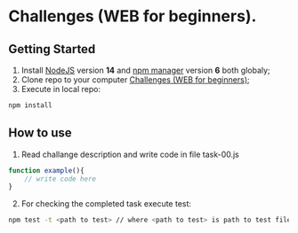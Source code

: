 # Challenges (WEB for beginners).
## Getting Started
1. Install [NodeJS](https://nodejs.org) version **14** and [npm manager](https://www.npmjs.com/get-npm) version **6** both globaly;
2. Clone repo to your computer [Challenges (WEB for beginners)](https://github.com/day0ff/TC);
3. Execute in local repo:
```bash
npm install
```
## How to use
1. Read challange description and write code in file task-00.js
```javascript
function example(){
	// write code here
}
```
2.  For checking the completed task execute test:
```bash
npm test -t <path to test> // where <path to test> is path to test file task-00.test.js
```